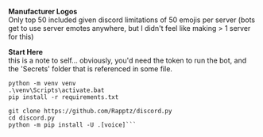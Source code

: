 **Manufacturer Logos**  
Only top 50 included given discord limitations of 50 emojis per server (bots get to use server emotes anywhere, but I didn't feel like making > 1 server for this)


**Start Here**  
this is a note to self... obviously, you'd need the token to run the bot, and the 'Secrets' folder that is referenced in some file.
```
python -m venv venv  
.\venv\Scripts\activate.bat  
pip install -r requirements.txt

git clone https://github.com/Rapptz/discord.py  
cd discord.py  
python -m pip install -U .[voice]```  
